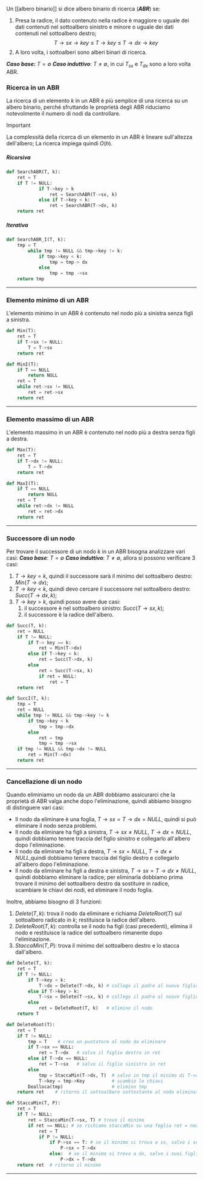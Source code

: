 Un [[albero binario]] si dice albero binario di ricerca (***ABR***) se:
1. Presa la radice, il dato contenuto nella radice è maggiore o uguale dei dati contenuti nel sottoalbero sinistro e minore o uguale dei dati contenuti nel sottoalbero destro;
$$T \rightarrow sx \rightarrow key \ \leq  \ T\rightarrow key  \ \leq\  T \rightarrow dx \rightarrow key$$
2. A loro volta, i sottoalberi sono alberi binari di ricerca.

***Caso base:*** $T = \emptyset$
***Caso induttivo***: $T\not = \emptyset$, in cui $T_{sx}$ e $T_{dx}$ sono a loro volta ABR.

### Ricerca in un ABR

La ricerca di un elemento $k$ in un ABR è più semplice di una ricerca su un albero binario, perché sfruttando le proprietà degli ABR riduciamo notevolmente il numero di nodi da controllare.

>[!important] 
>La complessità della ricerca di un elemento in un ABR è lineare sull'altezza dell'albero;
> La ricerca impiega quindi  $O(h)$.
>

##### Ricorsiva
```python
def SearchABR(T, k):
	ret = T
	if T != NULL:
			if T->key > k
				ret = SearchABR(T->sx, k) 
			else if T->key < k:
				ret = SearchABR(T->dx, k)
	return ret
```

##### Iterativa
```python
def SearchABR_I(T, k):
	tmp = T
		while tmp != NULL && tmp->key != k:
			if tmp->key < k:
				tmp = tmp-> dx
			else 
				tmp = tmp ->sx
	return tmp
```

---
### Elemento minimo di un ABR

L'elemento minimo in un ABR è contenuto nel nodo più a sinistra senza figli a sinistra. 

```python
def Min(T):
	ret = T
	if T->sx != NULL:
		T = T->sx
	return ret	
```

```python
def MinI(T):
	if T == NULL
		return NULL
	ret = T
	while ret->sx != NULL
		ret = ret->sx
	return ret
```

---
### Elemento massimo di un ABR

L'elemento massimo in un ABR è contenuto nel nodo più a destra senza figli a destra. 

```python
def Max(T):
	ret = T
	if T->dx != NULL:
		T = T->dx
	return ret	
```

```python
def MaxI(T):
	if T == NULL
		return NULL
	ret = T
	while ret->dx != NULL
		ret = ret->dx
	return ret
```

---
### Successore di un nodo

Per trovare il successore di un nodo $k$ in un ABR bisogna analizzare vari casi:
***Caso base***: $T = \emptyset$
***Caso induttivo***: $T \not = \emptyset$, allora si possono verificare 3 casi:
1. $T\rightarrow key = k$, quindi il successore sarà il minimo del sottoalbero destro: $Min(T\rightarrow dx)$;
2.  $T\rightarrow key < k$, quindi devo cercare il successore nel sottoalbero destro: $Succ(T\rightarrow dx, k)$;
3. $T\rightarrow key > k$, quindi posso avere due casi:
	1. il successore è nel sottoalbero sinistro: $Succ(T\rightarrow sx, k)$;
	2. il successore è la radice dell'albero.

```python
def Succ(T, k):
	ret = NULL
	if T != NULL:
		if T-> key == k:
			ret = Min(T->dx)
		else if T->key < k:
			ret = Succ(T->dx, k)
		else 
			ret = Succ(T->sx, k)
			if ret = NULL:
				ret = T
	return ret
```

```python
def SuccI(T, k):
	tmp = T
	ret = NULL
	while tmp != NULL && tmp->key != k
		if tmp->key < k
			tmp = tmp->dx
		else 
			ret = tmp
			tmp = tmp ->sx
	if tmp != NULL && tmp->dx != NULL
		ret = Min(T->dx)
	return ret
```

---
### Cancellazione di un nodo

Quando eliminiamo un nodo da un ABR dobbiamo assicurarci che la proprietà di ABR valga anche dopo l'eliminazione, quindi abbiamo bisogno di distinguere vari casi:
- Il nodo da eliminare è una foglia,  $T\rightarrow sx = T\rightarrow dx = NULL$, quindi si può eliminare il nodo senza problemi.
- Il nodo da eliminare ha figli a sinistra, $T\rightarrow sx \not= NULL, \ T\rightarrow dx = NULL$, quindi dobbiamo tenere traccia del figlio sinistro e collegarlo all'albero dopo l'eliminazione.
- Il nodo da eliminare ha figli a destra, $T\rightarrow sx = NULL, \ T\rightarrow dx \not= NULL$,quindi dobbiamo tenere traccia del figlio destro e collegarlo all'albero dopo l'eliminazione.
- Il nodo da eliminare ha figli a destra e sinistra, $T\rightarrow sx = T\rightarrow dx \not= NULL$, quindi dobbiamo eliminare la radice; per eliminarla dobbiamo prima trovare il minimo del sottoalbero destro da sostituire in radice, scambiare le chiavi dei nodi, ed eliminare il nodo foglia.

Inoltre, abbiamo bisogno di 3 funzioni:
1. $Delete(T, k)$: trova il nodo da eliminare e richiama $DeleteRoot(T)$ sul sottoalbero radicato in $k$; restituisce la radice dell'albero.
2. $DeleteRoot(T, k)$: controlla se il nodo ha figli (casi precedenti), elimina il nodo e restituisce la radice del sottoalbero rimanente dopo l'eliminazione.
3. $StaccaMin(T, P)$: trova il minimo del sottoalbero destro e lo stacca dall'albero.

```python
def Delete(T, k):
	ret = T
	if T != NULL:
		if T->key < k:
			T->dx = Delete(T->dx, k) # collego il padre al nuovo figlio dx
		else if T->key > k:
			T->sx = Delete(T->sx, k) # collego il padre al nuovo figlio sx
		else 
			ret = DeleteRoot(T, k)   # elimino il nodo
	return T
```

```python
def DeleteRoot(T):
	ret = T
	if T != NULL:
		tmp = T    # creo un puntatore al nodo da eliminare
		if T->sx == NULL:
			ret = T->dx   # salvo il figlio destro in ret
		else if T->dx == NULL:
			ret = T->sx   # salvo il figlio sinistro in ret
		else 
			tmp = StaccaMin(T->dx, T)  # salvo in tmp il minimo di T->dx
			T->key = tmp->Key          # scambio le chiavi
		Dealloca(tmp)                  # elimino tmp
	return ret    # ritorno il sottoalbero sottostante al nodo eliminato
```

```python
def StaccaMin(T, P):
	ret = T
	if T != NULL:
		ret = StaccaMin(T->sx, T) # trovo il minimo 
		if ret == NULL: # se richiamo staccaMin su una foglia ret = nodo foglia
			ret = T
			if P != NULL:
				if P->sx == T: # se il minimo si trova a sx, salvo i suoi figli
					P->sx = T->dx 
				else:  # se il minimo si trova a dx, salvo i suoi figli
					P->dx = T->dx
	return ret  # ritorno il minimo 
```
---
